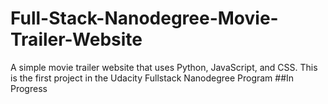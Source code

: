 # Full-Stack-Nanodegree-Movie-Trailer-Website
A simple movie trailer website that uses Python, JavaScript, and CSS. This is the first project in the Udacity Fullstack Nanodegree Program
##In Progress